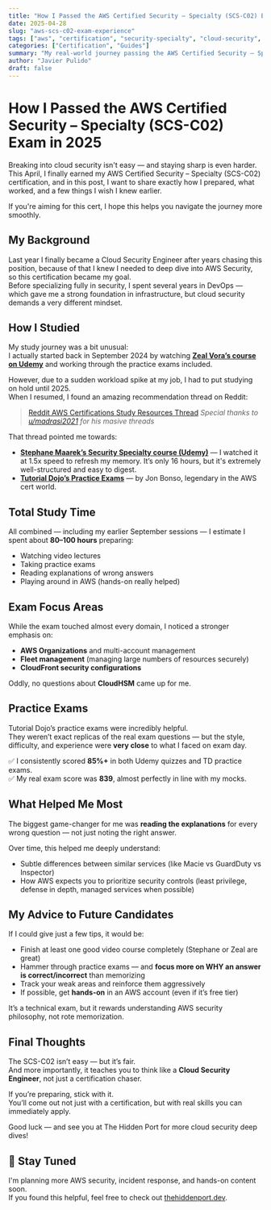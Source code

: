 ```yaml
---
title: "How I Passed the AWS Certified Security – Specialty (SCS-C02) Exam in 2025"
date: 2025-04-28
slug: "aws-scs-c02-exam-experience"
tags: ["aws", "certification", "security-specialty", "cloud-security", "study-tips"]
categories: ["Certification", "Guides"]
summary: "My real-world journey passing the AWS Certified Security – Specialty (SCS-C02) exam. Study strategies, mistakes, resources, and tips for future candidates."
author: "Javier Pulido"
draft: false
---
```


# How I Passed the AWS Certified Security – Specialty (SCS-C02) Exam in 2025

Breaking into cloud security isn't easy — and staying sharp is even harder.  
This April, I finally earned my AWS Certified Security – Specialty (SCS-C02) certification, and in this post, I want to share exactly how I prepared, what worked, and a few things I wish I knew earlier.

If you're aiming for this cert, I hope this helps you navigate the journey more smoothly.

## My Background

Last year I finally became a Cloud Security Engineer after years chasing this position, because of that I knew I needed to deep dive into AWS Security, so this certification became my goal.  
Before specializing fully in security, I spent several years in DevOps — which gave me a strong foundation in infrastructure, but cloud security demands a very different mindset.

## How I Studied

My study journey was a bit unusual:  
I actually started back in September 2024 by watching [**Zeal Vora’s course on Udemy**](https://www.udemy.com/course/aws-certified-security-specialty/) and working through the practice exams included.

However, due to a sudden workload spike at my job, I had to put studying on hold until 2025.  
When I resumed, I found an amazing recommendation thread on Reddit:  
> [Reddit AWS Certifications Study Resources Thread](https://www.reddit.com/r/AWSCertifications/s/6MwRtAtxrP)
> *Special thanks to [u/madrasi2021](https://www.reddit.com/user/madrasi2021/) for his masive threads*

That thread pointed me towards:
- [**Stephane Maarek’s Security Specialty course (Udemy)**](https://www.udemy.com/course/ultimate-aws-certified-security-specialty/) — I watched it at 1.5x speed to refresh my memory. It’s only 16 hours, but it's extremely well-structured and easy to digest.
- [**Tutorial Dojo’s Practice Exams**](https://portal.tutorialsdojo.com/courses/aws-certified-security-specialty-practice-exams-scs-c02/ref/thehiddenport) — by Jon Bonso, legendary in the AWS cert world.

## Total Study Time

All combined — including my earlier September sessions — I estimate I spent about **80–100 hours** preparing:
- Watching video lectures
- Taking practice exams
- Reading explanations of wrong answers
- Playing around in AWS (hands-on really helped)

## Exam Focus Areas

While the exam touched almost every domain, I noticed a stronger emphasis on:
- **AWS Organizations** and multi-account management
- **Fleet management** (managing large numbers of resources securely)
- **CloudFront security configurations**

Oddly, no questions about **CloudHSM** came up for me.

## Practice Exams

Tutorial Dojo’s practice exams were incredibly helpful.  
They weren’t exact replicas of the real exam questions — but the style, difficulty, and experience were **very close** to what I faced on exam day.

✅ I consistently scored **85%+** in both Udemy quizzes and TD practice exams.  
✅ My real exam score was **839**, almost perfectly in line with my mocks.

## What Helped Me Most

The biggest game-changer for me was **reading the explanations** for every wrong question — not just noting the right answer.

Over time, this helped me deeply understand:
- Subtle differences between similar services (like Macie vs GuardDuty vs Inspector)
- How AWS expects you to prioritize security controls (least privilege, defense in depth, managed services when possible)

## My Advice to Future Candidates

If I could give just a few tips, it would be:
- Finish at least one good video course completely (Stephane or Zeal are great)
- Hammer through practice exams — and **focus more on WHY an answer is correct/incorrect** than memorizing
- Track your weak areas and reinforce them aggressively
- If possible, get **hands-on** in an AWS account (even if it’s free tier)

It’s a technical exam, but it rewards understanding AWS security philosophy, not rote memorization.

## Final Thoughts

The SCS-C02 isn’t easy — but it’s fair.  
And more importantly, it teaches you to think like a **Cloud Security Engineer**, not just a certification chaser.

If you’re preparing, stick with it.  
You’ll come out not just with a certification, but with real skills you can immediately apply.

Good luck — and see you at The Hidden Port for more cloud security deep dives!

## 📩 Stay Tuned

I'm planning more AWS security, incident response, and hands-on content soon.  
If you found this helpful, feel free to check out [thehiddenport.dev](https://thehiddenport.dev).